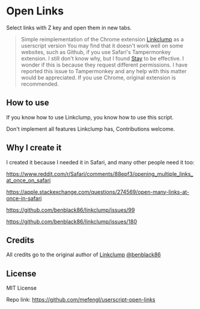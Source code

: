 # Open Links

Select links with Z key and open them in new tabs.

> Simple reimplementation of the Chrome extension [Linkclump](https://github.com/benblack86/linkclump) as a userscript version
> You may find that it doesn't work well on some websites, such as Github, if you use Safari's Tampermonkey extension. I still don't know why, but I found [Stay](https://github.com/shenruisi/Stay) to be effective. I wonder if this is because they request different permissions. I have reported this issue to Tampermonkey and any help with this matter would be appreciated.
> If you use Chrome, original extension is recommended.

## How to use

If you know how to use Linkclump, you know how to use this script.

Don't implement all features Linkclump has, Contributions welcome.

## Why I create it

I created it because I needed it in Safari, and many other people need it too:

https://www.reddit.com/r/Safari/comments/88epf3/opening_multiple_links_at_once_on_safari

https://apple.stackexchange.com/questions/274569/open-many-links-at-once-in-safari

https://github.com/benblack86/linkclump/issues/99

https://github.com/benblack86/linkclump/issues/180

## Credits

All credits go to the original author of [Linkclump](https://github.com/benblack86/linkclump) [@benblack86](https://github.com/benblack86)

## License

MIT License

Repo link: https://github.com/mefengl/userscript-open-links
